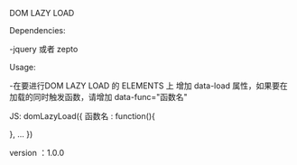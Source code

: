 DOM LAZY LOAD

Dependencies:

-jquery 或者 zepto



Usage:

-在要进行DOM LAZY LOAD 的 ELEMENTS 上 增加 data-load 属性，如果要在加载的同时触发函数，请增加 data-func="函数名"

JS:
domLazyLoad({
  函数名 : function(){
  
  },
  ...
})

version ：1.0.0
